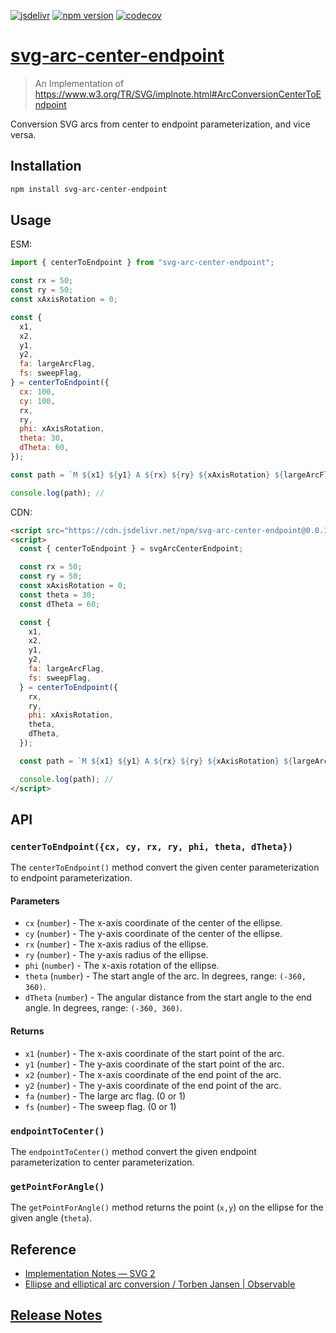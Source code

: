 [![jsdelivr][jsdelivr-badge]][jsdelivr-link]
[![npm version][fury-badge]][fury-link]
[![codecov][codecov-badge]][codecov-link]

# [svg-arc-center-endpoint](https://zjffun.github.io/svg-arc-center-endpoint/)

> An Implementation of https://www.w3.org/TR/SVG/implnote.html#ArcConversionCenterToEndpoint

Conversion SVG arcs from center to endpoint parameterization, and vice versa.

## Installation

```sh
npm install svg-arc-center-endpoint
```

## Usage

ESM:

```js
import { centerToEndpoint } from "svg-arc-center-endpoint";

const rx = 50;
const ry = 50;
const xAxisRotation = 0;

const {
  x1,
  x2,
  y1,
  y2,
  fa: largeArcFlag,
  fs: sweepFlag,
} = centerToEndpoint({
  cx: 100,
  cy: 100,
  rx,
  ry,
  phi: xAxisRotation,
  theta: 30,
  dTheta: 60,
});

const path = `M ${x1} ${y1} A ${rx} ${ry} ${xAxisRotation} ${largeArcFlag} ${sweepFlag} ${x2} ${y2}`;

console.log(path); //
```

CDN:

```html
<script src="https://cdn.jsdelivr.net/npm/svg-arc-center-endpoint@0.0.1"></script>
<script>
  const { centerToEndpoint } = svgArcCenterEndpoint;

  const rx = 50;
  const ry = 50;
  const xAxisRotation = 0;
  const theta = 30;
  const dTheta = 60;

  const {
    x1,
    x2,
    y1,
    y2,
    fa: largeArcFlag,
    fs: sweepFlag,
  } = centerToEndpoint({
    rx,
    ry,
    phi: xAxisRotation,
    theta,
    dTheta,
  });

  const path = `M ${x1} ${y1} A ${rx} ${ry} ${xAxisRotation} ${largeArcFlag} ${sweepFlag} ${x2} ${y2}`;

  console.log(path); //
</script>
```

## API

### `centerToEndpoint({cx, cy, rx, ry, phi, theta, dTheta})`

The `centerToEndpoint()` method convert the given center parameterization to endpoint parameterization.

#### Parameters

- `cx` (`number`) - The x-axis coordinate of the center of the ellipse.
- `cy` (`number`) - The y-axis coordinate of the center of the ellipse.
- `rx` (`number`) - The x-axis radius of the ellipse.
- `ry` (`number`) - The y-axis radius of the ellipse.
- `phi` (`number`) - The x-axis rotation of the ellipse.
- `theta` (`number`) - The start angle of the arc. In degrees, range: `(-360, 360)`.
- `dTheta` (`number`) - The angular distance from the start angle to the end angle. In degrees, range: `(-360, 360)`.

#### Returns

- `x1` (`number`) - The x-axis coordinate of the start point of the arc.
- `y1` (`number`) - The y-axis coordinate of the start point of the arc.
- `x2` (`number`) - The x-axis coordinate of the end point of the arc.
- `y2` (`number`) - The y-axis coordinate of the end point of the arc.
- `fa` (`number`) - The large arc flag. (0 or 1)
- `fs` (`number`) - The sweep flag. (0 or 1)

### `endpointToCenter()`

The `endpointToCenter()` method convert the given endpoint parameterization to center parameterization.

### `getPointForAngle()`

The `getPointForAngle()` method returns the point (`x,y`) on the ellipse for the given angle (`theta`).

## Reference

- [Implementation Notes — SVG 2](https://www.w3.org/TR/SVG/implnote.html)
- [Ellipse and elliptical arc conversion / Torben Jansen | Observable](https://observablehq.com/@toja/ellipse-and-elliptical-arc-conversion)

## [Release Notes](./CHANGELOG.md)

<!-- Definitions -->

[svg-arc-center-endpoint]: https://zjffun.github.io/svg-arc-center-endpoint/
[fury-link]: https://badge.fury.io/js/svg-arc-center-endpoint
[fury-badge]: https://badge.fury.io/js/svg-arc-center-endpoint.svg
[jsdelivr-link]: https://www.jsdelivr.com/package/npm/svg-arc-center-endpoint
[jsdelivr-badge]: https://data.jsdelivr.com/v1/package/npm/svg-arc-center-endpoint/badge
[codecov-badge]: https://codecov.io/gh/zjffun/svg-arc-center-endpoint/branch/main/graph/badge.svg
[codecov-link]: https://codecov.io/gh/zjffun/svg-arc-center-endpoint
